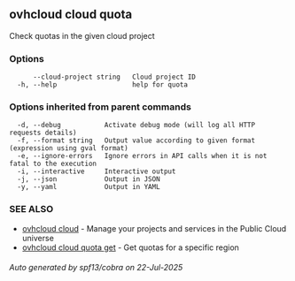 ## ovhcloud cloud quota

Check quotas in the given cloud project

### Options

```
      --cloud-project string   Cloud project ID
  -h, --help                   help for quota
```

### Options inherited from parent commands

```
  -d, --debug           Activate debug mode (will log all HTTP requests details)
  -f, --format string   Output value according to given format (expression using gval format)
  -e, --ignore-errors   Ignore errors in API calls when it is not fatal to the execution
  -i, --interactive     Interactive output
  -j, --json            Output in JSON
  -y, --yaml            Output in YAML
```

### SEE ALSO

* [ovhcloud cloud](ovhcloud_cloud.md)	 - Manage your projects and services in the Public Cloud universe
* [ovhcloud cloud quota get](ovhcloud_cloud_quota_get.md)	 - Get quotas for a specific region

###### Auto generated by spf13/cobra on 22-Jul-2025
